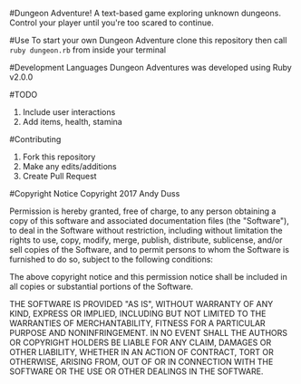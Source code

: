 #Dungeon Adventure!
A text-based game exploring unknown dungeons. Control your player until you're too scared to continue.

#Use
To start your own Dungeon Adventure clone this repository then call `ruby dungeon.rb` from inside your terminal

#Development Languages
Dungeon Adventures was developed using Ruby v2.0.0

#TODO
1. Include user interactions
2. Add items, health, stamina

#Contributing
1. Fork this repository
2. Make any edits/additions
3. Create Pull Request

#Copyright Notice
Copyright 2017 Andy Duss

Permission is hereby granted, free of charge, to any person obtaining a copy of this software and associated documentation files (the "Software"), to deal in the Software without restriction, including without limitation the rights to use, copy, modify, merge, publish, distribute, sublicense, and/or sell copies of the Software, and to permit persons to whom the Software is furnished to do so, subject to the following conditions:

The above copyright notice and this permission notice shall be included in all copies or substantial portions of the Software.

THE SOFTWARE IS PROVIDED "AS IS", WITHOUT WARRANTY OF ANY KIND, EXPRESS OR IMPLIED, INCLUDING BUT NOT LIMITED TO THE WARRANTIES OF MERCHANTABILITY, FITNESS FOR A PARTICULAR PURPOSE AND NONINFRINGEMENT. IN NO EVENT SHALL THE AUTHORS OR COPYRIGHT HOLDERS BE LIABLE FOR ANY CLAIM, DAMAGES OR OTHER LIABILITY, WHETHER IN AN ACTION OF CONTRACT, TORT OR OTHERWISE, ARISING FROM, OUT OF OR IN CONNECTION WITH THE SOFTWARE OR THE USE OR OTHER DEALINGS IN THE SOFTWARE.
